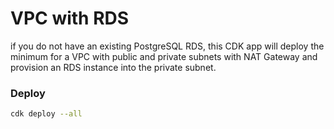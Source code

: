 # VPC with RDS
if you do not have an existing PostgreSQL RDS, this CDK app will deploy the minimum for a VPC with public and private subnets with NAT Gateway and provision an RDS  instance into the private subnet.

### Deploy

```sh
cdk deploy --all
```